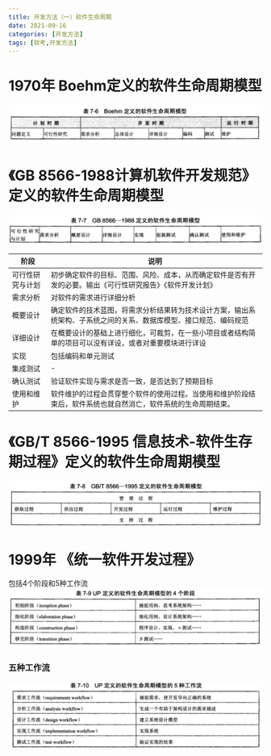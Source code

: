```yaml
---
title: 开发方法（一）软件生命周期
date: 2021-09-16
categories: [开发方法]
tags: [软考,开发方法]
---
```


# 1970年 Boehm定义的软件生命周期模型
![](/images/ruankao/1-6.png)


# 《GB 8566-1988计算机软件开发规范》定义的软件生命周期模型
![](/images/ruankao/1-7.png)

|阶段|说明|
|---|---|
|可行性研究与计划|初步确定软件的目标、范围、风险、成本，从而确定软件是否有开发的必要。输出《可行性研究报告》《软件开发计划》|
|需求分析|对软件的需求进行详细分析|
|概要设计|确定软件的技术蓝图，将需求分析结果转为技术设计方案，输出系统架构、子系统之间的关系、数据库模型、接口规范、编码规范|
|详细设计|在概要设计的基础上进行细化，可裁剪，在一些小项目或者结构简单的项目可以没有详设，或者对重要模块进行详设|
|实现|包括编码和单元测试|
|集成测试|-|
|确认测试|验证软件实现与需求是否一致，是否达到了预期目标|
|使用和维护|软件维护的过程会贯穿整个软件的使用过程。当使用和维护阶段结 束后，软件系统也就自然消亡，软件系统的生命周期结束。|



# 《GB/T 8566-1995 信息技术-软件生存期过程》定义的软件生命周期模型
![](/images/ruankao/1-8.png)

# 1999年 《统一软件开发过程》
包括4个阶段和5种工作流
![](/images/ruankao/1-9.png)

### 五种工作流
![](/images/ruankao/1-10.png)
